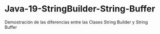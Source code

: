 # Java-19-StringBuilder-String-Buffer
Demostración de las diferencias entre las Clases String Builder y String Buffer
